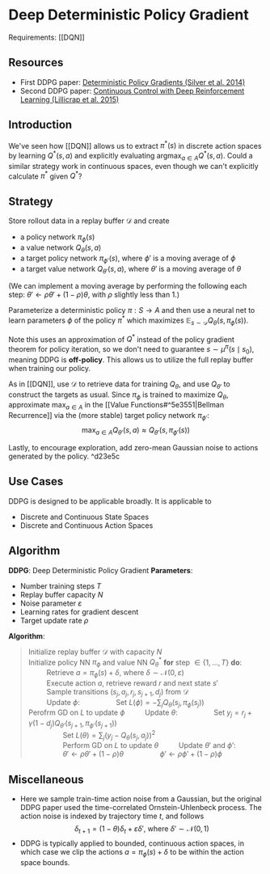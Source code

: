 # Deep Deterministic Policy Gradient
Requirements: [[DQN]]

## Resources
- First DDPG paper: [Deterministic Policy Gradients (Silver et al. 2014)](http://proceedings.mlr.press/v32/silver14.pdf)
- Second DDPG paper: [Continuous Control with Deep Reinforcement Learning (Lillicrap et al. 2015)](https://arxiv.org/abs/1509.02971)

## Introduction
We've seen how [[DQN]] allows us to  extract $\pi^*(s)$ in discrete action spaces by learning $Q^*(s, a)$ and explicitly evaluating $\mathop{\text{argmax}}_{a\in A}Q^*(s, a)$. Could a similar strategy work in continuous spaces, even though we can't explicitly calculate $\pi^*$ given $Q^*$?

## Strategy
Store rollout data in a replay buffer $\mathcal{D}$ and create 
- a policy network $\pi_\phi(s)$
- a value network $Q_\theta(s, a)$
- a target policy network $\pi_{\phi'}(s)$, where  $\phi'$ is a moving average of $\phi$
- a target value network $Q_{\theta'}(s, a)$, where $\theta'$ is a moving average of $\theta$

(We can implement a moving average by performing the following each step: $\theta' \leftarrow \rho \theta' + (1-\rho)\theta$, with $\rho$ slightly less than 1.)

Parameterize a deterministic policy $\pi: S\to A$ and then use a neural net to learn parameters $\phi$ of the policy $\pi^*$ which maximizes $\mathop{\mathbb{E}}_{s\sim \mathcal{D}}Q_\theta(s, \pi_\phi(s))$. 

Note this uses an approximation of $Q^*$ instead of the policy gradient theorem for policy iteration, so we don't need to guarantee $s\sim\mu^{\pi}(s\mid s_0)$, meaning DDPG is **off-policy**. This allows us to utilize the full replay buffer when training our policy.

As in [[DQN]], use $\mathcal{D}$ to retrieve data for training $Q_\theta$, and use $Q_{\theta'}$ to construct the targets as usual. Since $\pi_\phi$ is trained to maximize $Q_\theta$, approximate $\max_{a\in A}$ in the [[Value Functions#^5e3551|Bellman Recurrence]] via the (more stable) target policy network $\pi_{\phi'}$:
$$\max_{a\in A} Q_{\theta'}(s, a) \approx Q_{\theta'}(s, \pi_{\phi'}(s))$$

Lastly, to encourage exploration, add zero-mean Gaussian noise to actions generated by the policy. ^d23e5c

## Use Cases
DDPG is designed to be applicable broadly. It is applicable to
- Discrete and Continuous State Spaces
- Discrete and Continuous Action Spaces

## Algorithm
**DDPG**: Deep Deterministic Policy Gradient
**Parameters**: 
- Number training steps $T$
- Replay buffer capacity $N$
- Noise parameter $\varepsilon$
- Learning rates for gradient descent
- Target update rate $\rho$

**Algorithm**:
> Initialize replay buffer $\mathcal{D}$ with capacity $N$\
> Initialize policy NN $\pi_\phi$ and value NN $Q^*_\theta$
> **for** step $\in\{1, \dots, T\}$ **do**:\
> $\qquad$ Retrieve $a= \pi_\phi(s) + \delta$, where $\delta\sim\mathcal{N}(0, \varepsilon)$\
> $\qquad$ Execute action $a$, retrieve reward $r$ and next state $s'$\
> $\qquad$ Sample transitions $(s_j, a_j, r_j, s_{j+1}, d_j)$ from $\mathcal{D}$\
> $\qquad$ Update $\phi$:
> $\qquad\qquad$ Set $L(\phi) = -\sum_jQ_{\theta}(s_j, \pi_\phi(s_j))$
> $\qquad\qquad$ Perofrm GD on $L$ to update $\phi$
> $\qquad$ Update $\theta$:
> $\qquad\qquad$ Set $y_j = r_j +\gamma (1 - d_j)Q_{\theta'}(s_{j+1}, \pi_{\phi'}(s_{j+1}))$\
> $\qquad\qquad$ Set $L(\theta) = \sum_{j} \left(y_j - Q_\theta(s_j,a_j )\right)^2$\
> $\qquad\qquad$ Perform GD on $L$ to update $\theta$
> $\qquad$ Update $\theta'$ and $\phi'$:
> $\qquad \qquad$ $\theta'\leftarrow \rho \theta' + (1-\rho)\theta$
> $\qquad \qquad$ $\phi'\leftarrow \rho \phi' + (1-\rho)\phi$




## Miscellaneous
- Here we sample train-time action noise from a Gaussian, but the original DDPG paper used the time-correlated Ornstein-Uhlenbeck process. The action noise is indexed by trajectory time $t$, and follows $$\delta_{t+1} = (1-\theta)\delta_t + \varepsilon \delta'\text{,  where  } \delta'\sim\mathcal{N}(0, 1)$$
- DDPG is typically applied to bounded, continuous action spaces, in which case we clip the actions $a = \pi_\phi(s) + \delta$ to be within the action space bounds.